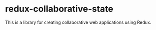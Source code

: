 # redux-collaborative-state

This is a library for creating collaborative web applications using Redux.
